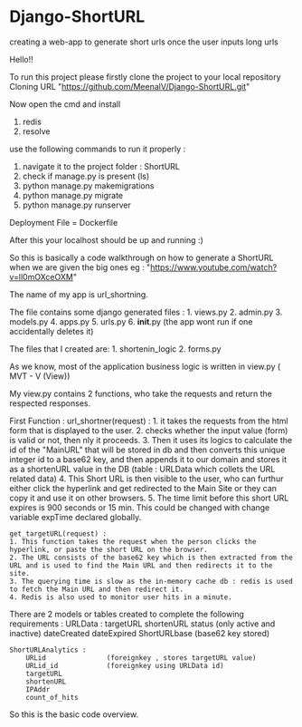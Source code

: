 # Django-ShortURL
creating a web-app to generate short urls once the user inputs long urls


Hello!!


To run this project please firstly clone the project to your local repository
Cloning URL "https://github.com/MeenalV/Django-ShortURL.git"

Now open the cmd and install
1. redis
2. resolve

use the following commands to run it properly :

1. navigate it to the project folder : ShortURL
2. check if manage.py is present (ls)
3. python manage.py makemigrations
4. python manage.py migrate
5. python manage.py runserver

Deployment File = Dockerfile

After this your localhost should be up and running :)


So this is basically a code walkthrough on how to generate a ShortURL when we are given the big ones eg : 
"https://www.youtube.com/watch?v=ll0mOXceOXM"

The name of my app is url_shortning.

The file contains some django generated files :
	1. views.py
	2. admin.py
	3. models.py
	4. apps.py
	5. urls.py
	6. __init__.py (the app wont run if one accidentally deletes it)

The files that I created are:
	1. shortenin_logic
	2. forms.py

As we know, most of the application business logic is written in view.py ( MVT - V (View))

My view.py contains 2 functions, who take the requests and return the respected responses. 

First Function : 
	url_shortner(request) : 
	1. it takes the requests from the html form that is displayed to the user. 
	2. checks whether the input value (form) is valid or not, then nly it proceeds.
	3. Then it uses its logics to calculate the id of the "MainURL" that will be stored in db and then converts this unique integer id to a base62 key, and then appends it to our domain and stores it as a shortenURL value in the DB (table : URLData which collets the URL related data) 
	4. This Short URL is then visible to the user, who can furthur either click the hyperlink and get redirected to the Main Site or they can copy it and use it on other browsers. 
	5. The time limit before this short URL expires is 900 seconds or 15 min. This could be changed with change variable expTime declared globally.

	get_targetURL(request) :	
	1. This function takes the request when the person clicks the hyperlink, or paste the short URL on the browser.
	2. The URL consists of the base62 key which is then extracted from the URL and is used to find the Main URL and then redirects it to the site. 
	3. The querying time is slow as the in-memory cache db : redis is used to fetch the Main URL and then redirect it.
	4. Redis is also used to monitor user hits in a minute. 

There are 2 models or tables created to complete the following requirements :
	URLData :
		targetURL
		shortenURL
		status				(only active and inactive)
		dateCreated
		dateExpired
		ShortURLbase		(base62 key stored)	

	ShortURLAnalytics :
		URLid				(foreignkey , stores targetURL value)
		URLid_id			(foreignkey using URLData id)
		targetURL
		shortenURL
		IPAddr
		count_of_hits

So this is the basic code overview.	
